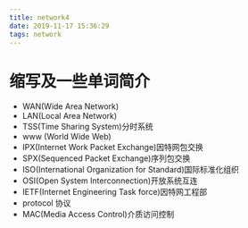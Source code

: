 ```yaml
---
title: network4
date: 2019-11-17 15:36:29
tags: network
---
```


# 缩写及一些单词简介

- WAN(Wide Area Network)
- LAN(Local Area Network)
- TSS(Time Sharing System)分时系统
- www (World Wide Web)
- IPX(Internet Work Packet Exchange)因特网包交换
- SPX(Sequenced Packet Exchange)序列包交换
- ISO(International Organization for Standard)国际标准化组织
- OSI(Open System Interconnection)开放系统互连
- IETF(Internet Engineering Task force)因特网工程部
- protocol 协议
- MAC(Media Access Control)介质访问控制

